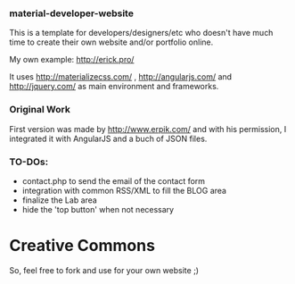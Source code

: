 ### material-developer-website
This is a template for developers/designers/etc who doesn't have much time to create their own website and/or portfolio online.

My own example: http://erick.pro/

It uses http://materializecss.com/ , http://angularjs.com/ and http://jquery.com/ as main environment and frameworks.

### Original Work
First version was made by http://www.erpik.com/ and with his permission, I integrated it with AngularJS and a buch of JSON files.

### TO-DOs:
- contact.php to send the email of the contact form
- integration with common RSS/XML to fill the BLOG area
- finalize the Lab area
- hide the 'top button' when not necessary


# Creative Commons
So, feel free to fork and use for your own website ;)
